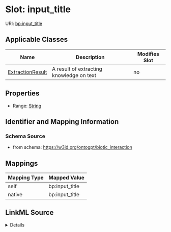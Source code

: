 

# Slot: input_title

URI: [bp:input_title](http://w3id.org/ontogpt/biotic-interaction-templateinput_title)



<!-- no inheritance hierarchy -->





## Applicable Classes

| Name | Description | Modifies Slot |
| --- | --- | --- |
| [ExtractionResult](ExtractionResult.md) | A result of extracting knowledge on text |  no  |







## Properties

* Range: [String](String.md)





## Identifier and Mapping Information







### Schema Source


* from schema: https://w3id.org/ontogpt/biotic_interaction




## Mappings

| Mapping Type | Mapped Value |
| ---  | ---  |
| self | bp:input_title |
| native | bp:input_title |




## LinkML Source

<details>
```yaml
name: input_title
from_schema: https://w3id.org/ontogpt/biotic_interaction
rank: 1000
alias: input_title
owner: ExtractionResult
domain_of:
- ExtractionResult
range: string

```
</details>